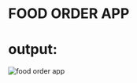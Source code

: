 # FOOD ORDER APP

# output:
![food order app](https://user-images.githubusercontent.com/90918404/217783565-99d1f6cf-8db9-4735-bec3-599f1f356074.jpg)
